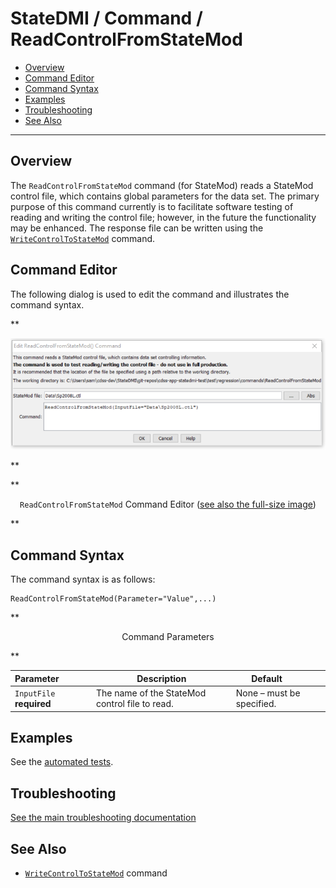 # StateDMI / Command / ReadControlFromStateMod #

* [Overview](#overview)
* [Command Editor](#command-editor)
* [Command Syntax](#command-syntax)
* [Examples](#examples)
* [Troubleshooting](#troubleshooting)
* [See Also](#see-also)

-------------------------

## Overview ##

The `ReadControlFromStateMod` command (for StateMod)
reads a StateMod control file, which contains global parameters for the data set.
The primary purpose of this command currently is to facilitate software
testing of reading and writing the control file;
however, in the future the functionality may be enhanced.
The response file can be written using the
[`WriteControlToStateMod`](../WriteControlToStateMod/WriteControlToStateMod.md) command.

## Command Editor ##

The following dialog is used to edit the command and illustrates the command syntax.

**<p style="text-align: center;">
![ReadControlFromStateMod command editor](ReadControlFromStateMod.png)
</p>**

**<p style="text-align: center;">
`ReadControlFromStateMod` Command Editor (<a href="../ReadControlFromStateMod.png">see also the full-size image</a>)
</p>**

## Command Syntax ##

The command syntax is as follows:

```text
ReadControlFromStateMod(Parameter="Value",...)
```
**<p style="text-align: center;">
Command Parameters
</p>**

| **Parameter**&nbsp;&nbsp;&nbsp;&nbsp;&nbsp;&nbsp;&nbsp;&nbsp;&nbsp;&nbsp;&nbsp;&nbsp; | **Description** | **Default**&nbsp;&nbsp;&nbsp;&nbsp;&nbsp;&nbsp;&nbsp;&nbsp;&nbsp;&nbsp; |
| --------------|-----------------|----------------- |
| `InputFile`<br>**required** | The name of the StateMod control file to read. | None – must be specified. |

## Examples ##

See the [automated tests](https://github.com/OpenCDSS/cdss-app-statedmi-test/tree/master/test/regression/commands/ReadControlFromStateMod).

## Troubleshooting ##

[See the main troubleshooting documentation](../../troubleshooting/troubleshooting.md)

## See Also ##

* [`WriteControlToStateMod`](../WriteControlToStateMod/WriteControlToStateMod.md) command
